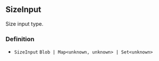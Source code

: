 SizeInput
---------

Size input type.

### Definition

*   `SizeInput` `Blob | Map<unknown, unknown> | Set<unknown>`